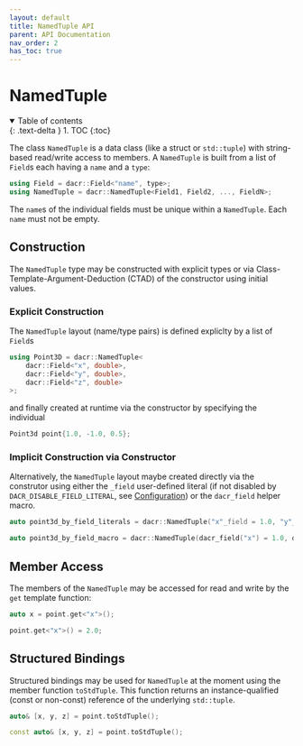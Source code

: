 ```yaml
---
layout: default
title: NamedTuple API
parent: API Documentation
nav_order: 2
has_toc: true
---
```


# NamedTuple

<details open markdown="block">
  <summary>
    Table of contents
  </summary>
  {: .text-delta }
1. TOC
{:toc}
</details>

The class `NamedTuple` is a data class (like a struct or `std::tuple`) with string-based read/write access to members.
A `NamedTuple` is built from a list of `Field`s each having a `name` and a `type`:

```cpp
using Field = dacr::Field<"name", type>;
using NamedTuple = dacr::NamedTuple<Field1, Field2, ..., FieldN>;
```

The `name`s of the individual fields must be unique within a `NamedTuple`.
Each `name` must not be empty.


## Construction

The `NamedTuple` type may be constructed with explicit types or via Class-Template-Argument-Deduction (CTAD) of the constructor using initial values.

### Explicit Construction

The `NamedTuple` layout (name/type pairs) is defined expliclty by a list of `Field`s

```cpp
using Point3D = dacr::NamedTuple<
    dacr::Field<"x", double>,
    dacr::Field<"y", double>,
    dacr::Field<"z", double>
>;
```

and finally created at runtime via the constructor by specifying the individual 

```cpp
Point3d point{1.0, -1.0, 0.5};
```

### Implicit Construction via Constructor

Alternatively, the `NamedTuple` layout maybe created directly via the construtor using either the `_field` user-defined literal (if not disabled by `DACR_DISABLE_FIELD_LITERAL`, see [Configuration](config.md)) or the `dacr_field` helper macro. 

```cpp
auto point3d_by_field_literals = dacr::NamedTuple("x"_field = 1.0, "y"_field = -1.0, "z"_field = 0.5);

auto point3d_by_field_macro = dacr::NamedTuple(dacr_field("x") = 1.0, dacr_field("y") = -1.0, dacr_field("z") = 0.5);
```

## Member Access

The members of the `NamedTuple` may be accessed for read and write by the `get` template function:

```cpp
auto x = point.get<"x">();

point.get<"x">() = 2.0;
```

## Structured Bindings

Structured bindings may be used for `NamedTuple` at the moment using the member function `toStdTuple`.
This function returns an instance-qualified (const or non-const) reference of the underlying `std::tuple`.

```cpp
auto& [x, y, z] = point.toStdTuple();

const auto& [x, y, z] = point.toStdTuple();
```